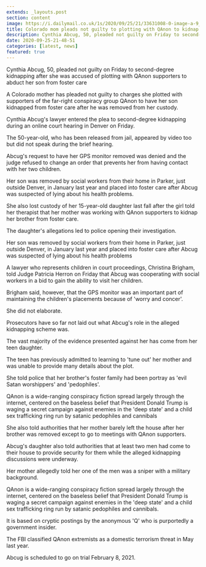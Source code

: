 ```yaml
---
extends: _layouts.post
section: content
image: https://i.dailymail.co.uk/1s/2020/09/25/21/33631008-0-image-a-9_1601066588220.jpg 
title: Colorado mom pleads not guilty to plotting with QAnon to kidnap son 
description: Cynthia Abcug, 50, pleaded not guilty on Friday to second-degree kidnapping after she was accused of plotting with QAnon supporters to abduct her son from foster care. 
date: 2020-09-25-21-48-51 
categories: [latest, news] 
featured: true 
--- 
```

Cynthia Abcug, 50, pleaded not guilty on Friday to second-degree kidnapping after she was accused of plotting with QAnon supporters to abduct her son from foster care

A Colorado mother has pleaded not guilty to charges she plotted with supporters of the far-right conspiracy group QAnon to have her son kidnapped from foster care after he was removed from her custody. 

Cynthia Abcug's lawyer entered the plea to second-degree kidnapping during an online court hearing in Denver on Friday. 

The 50-year-old, who has been released from jail, appeared by video too but did not speak during the brief hearing. 

Abcug's request to have her GPS monitor removed was denied and the judge refused to change an order that prevents her from having contact with her two children. 

Her son was removed by social workers from their home in Parker, just outside Denver, in January last year and placed into foster care after Abcug was suspected of lying about his health problems. 

She also lost custody of her 15-year-old daughter last fall after the girl told her therapist that her mother was working with QAnon supporters to kidnap her brother from foster care.  

The daughter's allegations led to police opening their investigation. 

Her son was removed by social workers from their home in Parker, just outside Denver, in January last year and placed into foster care after Abcug was suspected of lying about his health problems

A lawyer who represents children in court proceedings, Christina Brigham, told Judge Patricia Herron on Friday that Abcug was cooperating with social workers in a bid to gain the ability to visit her children. 

Brigham said, however, that the GPS monitor was an important part of maintaining the children's placements because of 'worry and concer'.

She did not elaborate. 

Prosecutors have so far not laid out what Abcug's role in the alleged kidnapping scheme was.

The vast majority of the evidence presented against her has come from her teen daughter.

The teen has previously admitted to learning to 'tune out' her mother and was unable to provide many details about the plot. 

She told police that her brother's foster family had been portray as 'evil Satan worshippers' and 'pedophiles'. 

QAnon is a wide-ranging conspiracy fiction spread largely through the internet, centered on the baseless belief that President Donald Trump is waging a secret campaign against enemies in the 'deep state' and a child sex trafficking ring run by satanic pedophiles and cannibals

She also told authorities that her mother barely left the house after her brother was removed except to go to meetings with QAnon supporters. 

Abcug's daughter also told authorities that at least two men had come to their house to provide security for them while the alleged kidnapping discussions were underway.  

Her mother allegedly told her one of the men was a sniper with a military background. 

QAnon is a wide-ranging conspiracy fiction spread largely through the internet, centered on the baseless belief that President Donald Trump is waging a secret campaign against enemies in the 'deep state' and a child sex trafficking ring run by satanic pedophiles and cannibals. 

It is based on cryptic postings by the anonymous 'Q' who is purportedly a government insider.

The FBI classified QAnon extremists as a domestic terrorism threat in May last year. 

Abcug is scheduled to go on trial February 8, 2021.


